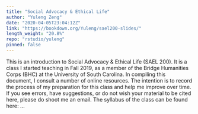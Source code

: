 ```yaml
---
title: "Social Advocacy & Ethical Life"
author: "Yuleng Zeng"
date: "2020-04-05T23:04:12Z"
link: "https://bookdown.org/Yuleng/sael200-slides/"
length_weight: "20.8%"
repo: "rstudio/yuleng"
pinned: false
---
```


This is an introduction to Social Advocacy & Ethical Life (SAEL 200). It is a class I started teaching in Fall 2019, as a member of the Bridge Humanities Corps (BHC) at the University of South Carolina. In compiling this document, I consult a number of online resources. The intention is to record the process of my preparation for this class and help me improve over time. If you see errors, have suggestions, or do not wish your material to be cited here, please do shoot me an email. The syllabus of the class can be found here: ...
